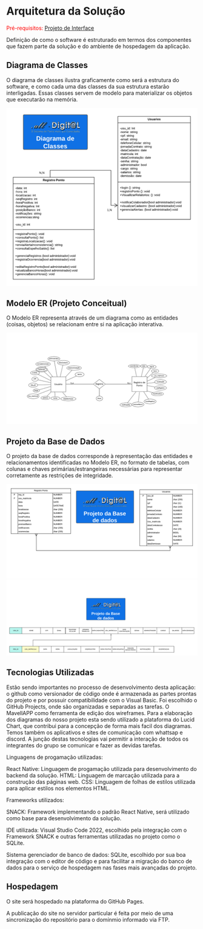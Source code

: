 # Arquitetura da Solução

<span style="color:red">Pré-requisitos: <a href="04-Projeto de Interface.md"> Projeto de Interface</a></span>

Definição de como o software é estruturado em termos dos componentes que fazem parte da solução e do ambiente de hospedagem da aplicação.

## Diagrama de Classes

O diagrama de classes ilustra graficamente como será a estrutura do software, e como cada uma das classes da sua estrutura estarão interligadas. Essas classes servem de modelo para materializar os objetos que executarão na memória.

![Diagrama UML](https://github.com/ICEI-PUC-Minas-PMV-ADS/pmv-ads-2022-2-e2-proj-int-t7-pontoall/blob/a6d36a56f08b4bc09efebb8b21b8fe5cb5dd7583/docs/img/Diagrama%20de%20Classes%20-%20171022.png)

## Modelo ER (Projeto Conceitual)

O Modelo ER representa através de um diagrama como as entidades (coisas, objetos) se relacionam entre si na aplicação interativa.

![Modelo Entidade Relacional](https://github.com/ICEI-PUC-Minas-PMV-ADS/pmv-ads-2022-2-e2-proj-int-t7-pontoall/blob/a6d36a56f08b4bc09efebb8b21b8fe5cb5dd7583/docs/img/Diagrama%20ER%20-%20171022.png)


## Projeto da Base de Dados

O projeto da base de dados corresponde à representação das entidades e relacionamentos identificadas no Modelo ER, no formato de tabelas, com colunas e chaves primárias/estrangeiras necessárias para representar corretamente as restrições de integridade.
 
![Projeto da Base de Dados](https://github.com/ICEI-PUC-Minas-PMV-ADS/pmv-ads-2022-2-e2-proj-int-t7-pontoall/blob/a6d36a56f08b4bc09efebb8b21b8fe5cb5dd7583/docs/img/Projeto%20de%20banco%20de%20dados%20-%20171022A.png)
![Projeto da Base de Dados](https://github.com/ICEI-PUC-Minas-PMV-ADS/pmv-ads-2022-2-e2-proj-int-t7-pontoall/blob/a6d36a56f08b4bc09efebb8b21b8fe5cb5dd7583/docs/img/Projeto%20de%20banco%20de%20dados%20-%20171022B.png)

## Tecnologias Utilizadas

Estão sendo importantes no processo de desenvolvimento desta aplicação: o github como versionador de código onde é armazenada as partes prontas do projeto e por possuir compatibilidade com o Visual Basic. Foi escolhido o GitHub Projects, onde são organizadas e separadas as tarefas. O MavellAPP como ferramenta de edição dos wireframes. Para a elaboração dos diagramas do nosso projeto esta sendo utilizado a plataforma do Lucid Chart, que contribui para a concepção de forma mais facil dos diagramas.
Temos também os aplicativos e sites de comunicação com whattsap e discord. A junção destas tecnologias vai permitir a interação de todos os integrantes do grupo se comunicar e fazer as devidas tarefas.

Linguagens de progamação utilizadas:

React Native: Linguagem de progamação utilizada para desenvolvimento do backend da solução.
HTML: Linguagem de marcação utilizada para a construção das páginas web.
CSS: Linguagem de folhas de estilos utilizada para aplicar estilos nos elementos HTML.

Frameworks utilizados:

SNACK: Framework implementando o padrão React Native, será utilizado como base para desenvolvimento da solução.

IDE utilizada: Visual Studio Code 2022, escolhido pela integração com o Framework SNACK e outras ferramentas utilizadas no projeto como o SQLite.

Sistema gerenciador de banco de dados: SQLite, escolhido por sua boa integração com o editor de código e para facilitar a migração do banco de dados para o serviço de hospedagem nas fases mais avançadas do projeto.


## Hospedagem

O site será hospedado na plataforma do GitHub Pages.

A publicação do site no servidor particular é feita por meio de uma sincronização do repositório para o domínmio informado via FTP.
